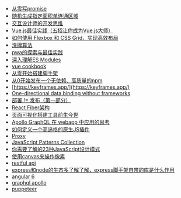 * [从零写promise](http://thecodebarbarian.com/write-your-own-node-js-promise-library-from-scratch.html)
* [随机生成指定面积单连通区域](https://xcoder.in/2018/04/01/random-connected-area/)
* [交互设计师的开发思维](http://mp.weixin.qq.com/s/-FPab_szR39Tb2NGI8aaoA)
* [Vue.js最佳实践（五招让你成为Vue.js大师）](http://mp.weixin.qq.com/s/cVYtYWOB2mie-bjZmSw9AQ)
* [如何使用 Flexbox 和 CSS Grid，实现高效布局](http://mp.weixin.qq.com/s/xVoMdS4Lh8AhlnwOYvQioQ)
* [洗牌算法](https://bost.ocks.org/mike/shuffle/)
* [pwa的探索与最佳实践](https://mp.weixin.qq.com/s/e9I2G2JD-SXfJLLLThyaIg)
* [深入理解ES Modules](https://mp.weixin.qq.com/s/-FtZUxgcEdfi05yps86G0w)
* [vue cookbook](https://cn.vuejs.org/v2/cookbook/)
* [从零开始搭建脚手架](https://mp.weixin.qq.com/s/m8atIJzGEGnOV_utpijG2g)
* [从0开始发布一个无依赖、高质量的npm](https://mp.weixin.qq.com/s/aKwEF0ES1ldH5e0jgvh6qA)
* [https://keyframes.app/](https://keyframes.app/)
* [One-directional data binding without frameworks](https://www.inrhythm.com/one-directional-data-binding/)
* [部署 != 发布（第一部分）](https://github.com/xitu/gold-miner/blob/master/TODO1/deploy-not-equal-release-part-one.md)
* [React Fiber架构](https://zhuanlan.zhihu.com/p/37095662)
* [页面可视化搭建工具前生今世](https://zhuanlan.zhihu.com/p/37171897)
* [Apollo GraphQL 在 webapp 中应用的思考](https://mp.weixin.qq.com/s/6qpLNLJKshC0IMQSfleNgA)
* [如何定义一个高逼格的原生JS插件](https://www.jianshu.com/p/e65c246beac1)
* [Proxy](https://www.jianshu.com/p/e65c246beac1)
* [JavaScript Patterns Collection](http://shichuan.github.io/javascript-patterns/)
* [你需要了解的23种JavaScript设计模式](https://mp.weixin.qq.com/s/Ov62U8kktVv7Jz0Ukhekkg)
* [使用canvas来操作像素](https://css-tricks.com/manipulating-pixels-using-canvas/)
* [restful api]()
* [express和node的生态多了解了解，express脚手架自带的库是什么作用]()
* [angular 6]()
* [graphql apollo]()
* [puppeteer]()
